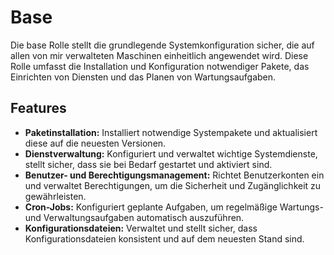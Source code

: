 Base
=========

Die base Rolle stellt die grundlegende Systemkonfiguration sicher, die auf allen von mir verwalteten Maschinen einheitlich angewendet wird. Diese Rolle umfasst die Installation und Konfiguration notwendiger Pakete, das Einrichten von Diensten und das Planen von Wartungsaufgaben.

Features
------------

- **Paketinstallation:** Installiert notwendige Systempakete und aktualisiert diese auf die neuesten Versionen.
- **Dienstverwaltung:** Konfiguriert und verwaltet wichtige Systemdienste, stellt sicher, dass sie bei Bedarf gestartet und aktiviert sind.
- **Benutzer- und Berechtigungsmanagement:** Richtet Benutzerkonten ein und verwaltet Berechtigungen, um die Sicherheit und Zugänglichkeit zu gewährleisten.
- **Cron-Jobs:** Konfiguriert geplante Aufgaben, um regelmäßige Wartungs- und Verwaltungsaufgaben automatisch auszuführen.
- **Konfigurationsdateien:** Verwaltet und stellt sicher, dass Konfigurationsdateien konsistent und auf dem neuesten Stand sind.


